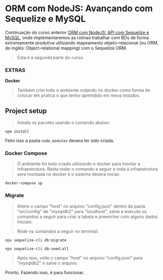 # ORM com NodeJS: Avançando com Sequelize e MySQL

Continuação do curso anterior [ORM com NodeJS: API com Sequelize e MySQL](https://github.com/celiorscosta/alura-node-api-sequelize-mysql), onde implementaremos as rotinas trabalhar com BDs de forma extremamente produtiva utilizando mapeamento objeto-relacional (ou ORM, do inglês: Object-relational mapping) com o Sequelize ORM.

> Esta é a segunda parte do curso.

### EXTRAS
**Docker**

>Também criei todo o ambiente rodando no docker como forma de colocar em pratica o que tenho aprendido em meus estudos.

## Project setup

> Instale os pacotes usando o comando abaixo:
```
npm install
```
Feito isso a pasta ``node_modules`` devera ter sido criada.

### Docker Compose

> O ambiente foi todo criado utilizando o docker para montar a infraestrutura. Basta rodar o comando a seguir e toda a infraestrutura sera montada no docker e o sistema devera iniciar.

```
docker-compose up
```

### Migrate

> Altere o campo "host" no arquivo "config.json" dentro da pasta "src/config" de "mysqldb2" para "localhost", salve e execute os comandos a seguir para criar a tabela e preencher com alguns dados iniciais:

> Rode os comandos a seguir no terminal:

```
npx sequelize-cli db:migrate
```
```
npx sequelize-cli db:seed:all
```

> Após isso, volte o campo "host" no arquivo "config.json" para "mysqldb2" e salve o arquivo.

Pronto. Fazendo isso, é para funcionar.
